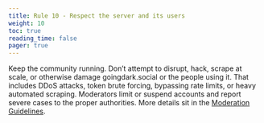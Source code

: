 ```yaml
---
title: Rule 10 - Respect the server and its users
weight: 10
toc: true
reading_time: false
pager: true
---
```


Keep the community running. Don’t attempt to disrupt, hack, scrape at scale, or otherwise damage goingdark.social or the people using it. That includes DDoS attacks, token brute forcing, bypassing rate limits, or heavy automated scraping. Moderators limit or suspend accounts and report severe cases to the proper authorities. More details sit in the [Moderation Guidelines](/docs/policies/moderation-guidelines/).
